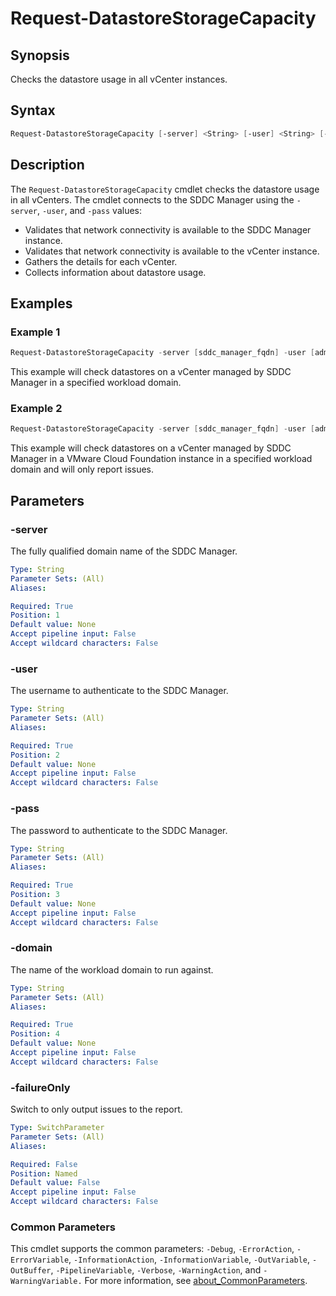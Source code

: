 # Request-DatastoreStorageCapacity

## Synopsis

Checks the datastore usage in all vCenter instances.

## Syntax

```powershell
Request-DatastoreStorageCapacity [-server] <String> [-user] <String> [-pass] <String> [-domain] <String> [-failureOnly] [<CommonParameters>]
```

## Description

The `Request-DatastoreStorageCapacity` cmdlet checks the datastore usage in all vCenters.
The cmdlet connects to the SDDC Manager using the `-server`, `-user`, and `-pass` values:

- Validates that network connectivity is available to the SDDC Manager instance.
- Validates that network connectivity is available to the vCenter instance.
- Gathers the details for each vCenter.
- Collects information about datastore usage.

## Examples

### Example 1

```powershell
Request-DatastoreStorageCapacity -server [sddc_manager_fqdn] -user [admin_username] -pass [admin_password] -domain [workload_domain_name]
```

This example will check datastores on a vCenter managed by SDDC Manager in a specified workload domain.

### Example 2

```powershell
Request-DatastoreStorageCapacity -server [sddc_manager_fqdn] -user [admin_username] -pass [admin_password] -domain [workload_domain_name] -failureOnly
```

This example will check datastores on a vCenter managed by SDDC Manager in a VMware Cloud Foundation instance in a specified workload domain and will only report issues.

## Parameters

### -server

The fully qualified domain name of the SDDC Manager.

```yaml
Type: String
Parameter Sets: (All)
Aliases:

Required: True
Position: 1
Default value: None
Accept pipeline input: False
Accept wildcard characters: False
```

### -user

The username to authenticate to the SDDC Manager.

```yaml
Type: String
Parameter Sets: (All)
Aliases:

Required: True
Position: 2
Default value: None
Accept pipeline input: False
Accept wildcard characters: False
```

### -pass

The password to authenticate to the SDDC Manager.

```yaml
Type: String
Parameter Sets: (All)
Aliases:

Required: True
Position: 3
Default value: None
Accept pipeline input: False
Accept wildcard characters: False
```

### -domain

The name of the workload domain to run against.

```yaml
Type: String
Parameter Sets: (All)
Aliases:

Required: True
Position: 4
Default value: None
Accept pipeline input: False
Accept wildcard characters: False
```

### -failureOnly

Switch to only output issues to the report.

```yaml
Type: SwitchParameter
Parameter Sets: (All)
Aliases:

Required: False
Position: Named
Default value: False
Accept pipeline input: False
Accept wildcard characters: False
```

### Common Parameters

This cmdlet supports the common parameters: `-Debug`, `-ErrorAction`, `-ErrorVariable`, `-InformationAction`, `-InformationVariable`, `-OutVariable`, `-OutBuffer`, `-PipelineVariable`, `-Verbose`, `-WarningAction`, and `-WarningVariable.` For more information, see [about_CommonParameters](http://go.microsoft.com/fwlink/?LinkID=113216).
